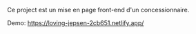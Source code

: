Ce project est un mise en page front-end d'un concessionnaire.

Demo: https://loving-jepsen-2cb651.netlify.app/